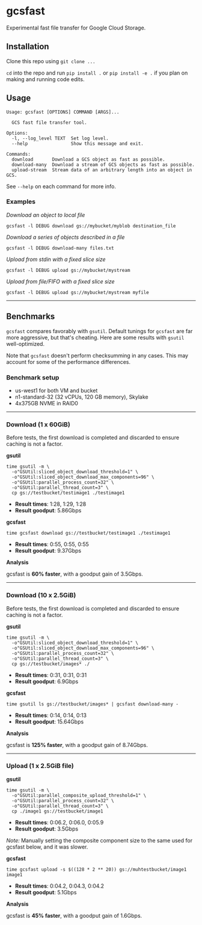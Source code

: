 # gcsfast

Experimental fast file transfer for Google Cloud Storage.

## Installation

Clone this repo using `git clone ...`

`cd` into the repo and run `pip install .` or `pip install -e .` if you plan on making and running code edits.

## Usage

```
Usage: gcsfast [OPTIONS] COMMAND [ARGS]...

  GCS fast file transfer tool.

Options:
  -l, --log_level TEXT  Set log level.
  --help                Show this message and exit.

Commands:
  download       Download a GCS object as fast as possible.
  download-many  Download a stream of GCS objects as fast as possible.
  upload-stream  Stream data of an arbitrary length into an object in GCS.
```

See `--help` on each command for more info.

### Examples

*Download an object to local file*

`gcsfast -l DEBUG download gs://mybucket/myblob destination_file`

*Download a series of objects described in a file*

`gcsfast -l DEBUG download-many files.txt`

*Upload from stdin with a fixed slice size*

`gcsfast -l DEBUG upload gs://mybucket/mystream`

*Upload from file/FIFO with a fixed slice size*

`gcsfast -l DEBUG upload gs://mybucket/mystream myfile`

---
## Benchmarks

`gcsfast` compares favorably with `gsutil`. Default tunings for `gcsfast` are
far more aggressive, but that's cheating. Here are some results with `gsutil`
well-optimized.

Note that `gcsfast` doesn't perform checksumming in any cases. This may account
for some of the performance differences.

### Benchmark setup

- us-west1 for both VM and bucket
- n1-standard-32 (32 vCPUs, 120 GB memory), Skylake
- 4x375GB NVME in RAID0

---
### Download (1 x 60GiB)

Before tests, the first download is completed and discarded to ensure caching
is not a factor.

**gsutil**

```shell
time gsutil -m \
  -o"GSUtil:sliced_object_download_threshold=1" \
  -o"GSUtil:sliced_object_download_max_components=96" \
  -o"GSUtil:parallel_process_count=32" \
  -o"GSUtil:parallel_thread_count=3" \
  cp gs://testbucket/testimage1 ./testimage1
```

- **Result times**: 1:28, 1:29, 1:28
- **Result goodput**: 5.86Gbps

**gcsfast**

```shell
time gcsfast download gs://testbucket/testimage1 ./testimage1
```

- **Result times**: 0:55, 0:55, 0:55
- **Result goodput**: 9.37Gbps

**Analysis**

gcsfast is **60% faster**, with a goodput gain of 3.5Gbps.

---
### Download (10 x 2.5GiB)

Before tests, the first download is completed and discarded to ensure caching
is not a factor.

**gsutil**

```shell
time gsutil -m \
  -o"GSUtil:sliced_object_download_threshold=1" \
  -o"GSUtil:sliced_object_download_max_components=96" \
  -o"GSUtil:parallel_process_count=32" \
  -o"GSUtil:parallel_thread_count=3" \
  cp gs://testbucket/images* ./
```

- **Result times**: 0:31, 0:31, 0:31
- **Result goodput**: 6.9Gbps

**gcsfast**

```shell
time gsutil ls gs://testbucket/images* | gcsfast download-many -
```

- **Result times**: 0:14, 0:14, 0:13
- **Result goodput**: 15.64Gbps

**Analysis**

gcsfast is **125% faster**, with a goodput gain of 8.74Gbps.

---
### Upload (1 x 2.5GiB file)

**gsutil**

```shell
time gsutil -m \
  -o"GSUtil:parallel_composite_upload_threshold=1" \
  -o"GSUtil:parallel_process_count=32" \
  -o"GSUtil:parallel_thread_count=3" \
  cp ./image1 gs://testbucket/image1
```

- **Result times**: 0:06.2, 0:06.0, 0:05.9
- **Result goodput**: 3.5Gbps

*Note:* Manually setting the composite component size to the same used for
gcsfast below, and it was slower.

**gcsfast**

```shell
time gcsfast upload -s $((128 * 2 ** 20)) gs://muhtestbucket/image1 image1
```

- **Result times**: 0:04.2, 0:04.3, 0:04.2
- **Result goodput**: 5.1Gbps

**Analysis**

gcsfast is **45% faster**, with a goodput gain of 1.6Gbps.
